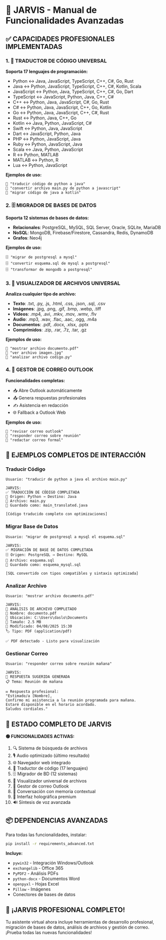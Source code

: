 # 🚀 JARVIS - Manual de Funcionalidades Avanzadas

## ✅ **CAPACIDADES PROFESIONALES IMPLEMENTADAS**

### **1. 🔄 TRADUCTOR DE CÓDIGO UNIVERSAL**

**Soporta 17 lenguajes de programación:**
- Python ↔ Java, JavaScript, TypeScript, C++, C#, Go, Rust
- Java ↔ Python, JavaScript, TypeScript, C++, C#, Kotlin, Scala
- JavaScript ↔ Python, Java, TypeScript, C++, C#, Go, Dart
- TypeScript ↔ JavaScript, Python, Java, C++, C#
- C++ ↔ Python, Java, JavaScript, C#, Go, Rust
- C# ↔ Python, Java, JavaScript, C++, Go, Kotlin
- Go ↔ Python, Java, JavaScript, C++, C#, Rust
- Rust ↔ Python, Java, C++, Go
- Kotlin ↔ Java, Python, JavaScript, C#
- Swift ↔ Python, Java, JavaScript
- Dart ↔ JavaScript, Python, Java
- PHP ↔ Python, JavaScript, Java
- Ruby ↔ Python, JavaScript, Java
- Scala ↔ Java, Python, JavaScript
- R ↔ Python, MATLAB
- MATLAB ↔ Python, R
- Lua ↔ Python, JavaScript

**Ejemplos de uso:**
```
🔄 "traducir código de python a java"
🔄 "convertir archivo main.py de python a javascript"
🔄 "migrar código de java a kotlin"
```

### **2. 🗄️ MIGRADOR DE BASES DE DATOS**

**Soporta 12 sistemas de bases de datos:**
- **Relacionales**: PostgreSQL, MySQL, SQL Server, Oracle, SQLite, MariaDB
- **NoSQL**: MongoDB, Firebase/Firestore, Cassandra, Redis, DynamoDB
- **Grafos**: Neo4j

**Ejemplos de uso:**
```
🗄️ "migrar de postgresql a mysql"
🗄️ "convertir esquema.sql de mysql a postgresql"
🗄️ "transformar de mongodb a postgresql"
```

### **3. 📄 VISUALIZADOR DE ARCHIVOS UNIVERSAL**

**Analiza cualquier tipo de archivo:**
- **Texto**: .txt, .py, .js, .html, .css, .json, .sql, .csv
- **Imágenes**: .jpg, .png, .gif, .bmp, .webp, .tiff
- **Videos**: .mp4, .avi, .mkv, .mov, .wmv, .flv
- **Audio**: .mp3, .wav, .flac, .aac, .ogg, .m4a
- **Documentos**: .pdf, .docx, .xlsx, .pptx
- **Comprimidos**: .zip, .rar, .7z, .tar, .gz

**Ejemplos de uso:**
```
📄 "mostrar archivo documento.pdf"
📄 "ver archivo imagen.jpg"
📄 "analizar archivo codigo.py"
```

### **4. 📧 GESTOR DE CORREO OUTLOOK**

**Funcionalidades completas:**
- 📥 Abre Outlook automáticamente
- 📤 Genera respuestas profesionales
- ✍️ Asistencia en redacción
- 🌐 Fallback a Outlook Web

**Ejemplos de uso:**
```
📧 "revisar correo outlook"
📧 "responder correo sobre reunión"
📧 "redactar correo formal"
```

## 🎯 **EJEMPLOS COMPLETOS DE INTERACCIÓN**

### **Traducir Código**
```
Usuario: "traducir de python a java el archivo main.py"

JARVIS: 
✅ TRADUCCIÓN DE CÓDIGO COMPLETADA
🔄 Origen: Python → Destino: Java
📁 Archivo: main.py
💾 Guardado como: main_translated.java

[Código traducido completo con optimizaciones]
```

### **Migrar Base de Datos**
```
Usuario: "migrar de postgresql a mysql el esquema.sql"

JARVIS:
✅ MIGRACIÓN DE BASE DE DATOS COMPLETADA
🗄️ Origen: PostgreSQL → Destino: MySQL
📁 Archivo: esquema.sql
💾 Guardado como: esquema_mysql.sql

[SQL convertido con tipos compatibles y sintaxis optimizada]
```

### **Analizar Archivo**
```
Usuario: "mostrar archivo documento.pdf"

JARVIS:
📄 ANÁLISIS DE ARCHIVO COMPLETADO
📁 Nombre: documento.pdf
📂 Ubicación: C:\Users\daslo\Documents
📏 Tamaño: 2.5 MB
📅 Modificado: 04/08/2025 15:30
🏷️ Tipo: PDF (application/pdf)

✅ PDF detectado - Listo para visualización
```

### **Gestionar Correo**
```
Usuario: "responder correo sobre reunión mañana"

JARVIS:
📧 RESPUESTA SUGERIDA GENERADA
📋 Tema: Reunión de mañana

✉️ Respuesta profesional:
"Estimado/a [Nombre],
Confirmo mi asistencia a la reunión programada para mañana.
Estaré disponible en el horario acordado.
Saludos cordiales."
```

## 🚀 **ESTADO COMPLETO DE JARVIS**

**🟢 FUNCIONALIDADES ACTIVAS:**
1. 🔍 Sistema de búsqueda de archivos
2. 🎙️ Audio optimizado (último resultado)
3. 🌐 Navegador web integrado
4. 🔄 Traductor de código (17 lenguajes)
5. 🗄️ Migrador de BD (12 sistemas)
6. 📄 Visualizador universal de archivos
7. 📧 Gestor de correo Outlook
8. 💬 Conversación con memoria contextual
9. 🎨 Interfaz holográfica premium
10. 🔊 Síntesis de voz avanzada

## 📦 **DEPENDENCIAS AVANZADAS**

Para todas las funcionalidades, instalar:
```bash
pip install -r requirements_advanced.txt
```

**Incluye:**
- `pywin32` - Integración Windows/Outlook
- `exchangelib` - Office 365
- `PyPDF2` - Análisis PDFs
- `python-docx` - Documentos Word
- `openpyxl` - Hojas Excel
- `Pillow` - Imágenes
- Conectores de bases de datos

## 🎉 **¡JARVIS PROFESIONAL COMPLETO!**

Tu asistente virtual ahora incluye herramientas de desarrollo profesional, migración de bases de datos, análisis de archivos y gestión de correo. ¡Prueba todas las nuevas funcionalidades!
